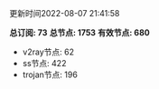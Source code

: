 更新时间2022-08-07 21:41:58

**总订阅: 73**
**总节点: 1753**
**有效节点: 680**
- v2ray节点: 62
- ss节点: 422
- trojan节点: 196
